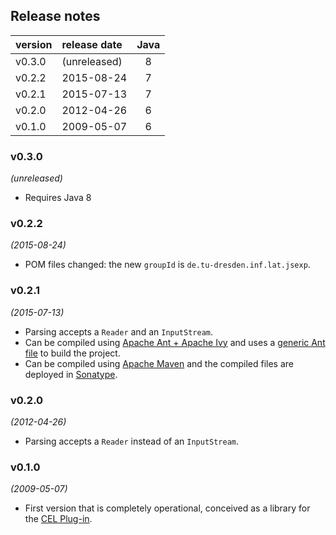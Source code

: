 

## Release notes

| version | release date | Java |
|:--------|:-------------|:----:|
| v0.3.0  | (unreleased) | 8    |
| v0.2.2  | 2015-08-24   | 7    |
| v0.2.1  | 2015-07-13   | 7    |
| v0.2.0  | 2012-04-26   | 6    |
| v0.1.0  | 2009-05-07   | 6    |


### v0.3.0
*(unreleased)*
* Requires Java 8


### v0.2.2
*(2015-08-24)*
* POM files changed: the new `groupId` is `de.tu-dresden.inf.lat.jsexp`.


### v0.2.1
*(2015-07-13)*
* Parsing accepts a `Reader` and an `InputStream`.
* Can be compiled using [Apache Ant + Apache Ivy](https://ant.apache.org/ivy/) and uses a [generic Ant file](https://github.com/julianmendez/genericantfile) to build the project.
* Can be compiled using [Apache Maven](https://maven.apache.org/) and the compiled files are deployed in [Sonatype](https://oss.sonatype.org/).


### v0.2.0
*(2012-04-26)*
* Parsing accepts a `Reader` instead of an `InputStream`.


### v0.1.0
*(2009-05-07)*
* First version that is completely operational, conceived as a library for the [CEL Plug-in](https://github.com/julianmendez/cel).


